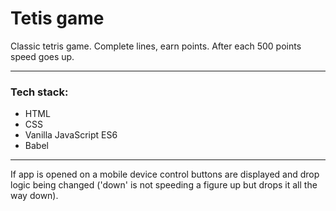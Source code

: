 # Tetis game

Classic tetris game. Complete lines, earn points.
After each 500 points speed goes up.

---

### Tech stack:

* HTML
* CSS
* Vanilla JavaScript ES6
* Babel

---

If app is opened on a mobile device control buttons are displayed and drop logic being changed ('down' is not speeding a figure up but drops it all the way down).
